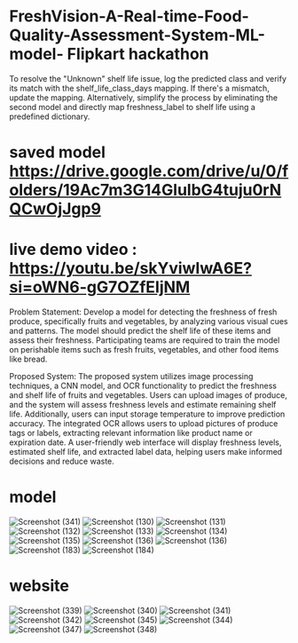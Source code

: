 # FreshVision-A-Real-time-Food-Quality-Assessment-System-ML-model- Flipkart hackathon 
 To resolve the "Unknown" shelf life issue, log the predicted class and verify its match with the shelf_life_class_days mapping. If there's a mismatch, update the mapping. Alternatively, simplify the process by eliminating the second model and directly map freshness_label to shelf life using a predefined dictionary.

# saved model https://drive.google.com/drive/u/0/folders/19Ac7m3G14GlulbG4tuju0rNQCwOjJgp9
# live demo video : https://youtu.be/skYviwIwA6E?si=oWN6-gG7OZfEIjNM

Problem Statement:
Develop a model for detecting the freshness of fresh produce, specifically fruits and vegetables,
by analyzing various visual cues and patterns. The model should predict the shelf life of these 
items and assess their freshness. Participating teams are required to train the model on perishable
items such as fresh fruits, vegetables, and other food items like bread.

Proposed System: 
The proposed system utilizes image processing techniques, a CNN model, and OCR functionality to predict 
the freshness and shelf life of fruits and vegetables. Users can upload images of produce, and the system
will assess freshness levels and estimate remaining shelf life. Additionally, users can input storage temperature
to improve prediction accuracy. The integrated OCR allows users to upload pictures of produce tags or labels, 
extracting relevant information like product name or expiration date. A user-friendly web interface will display 
freshness levels, estimated shelf life, and extracted label data, helping users make informed decisions and reduce waste.

# model
![Screenshot (341)](https://github.com/user-attachments/assets/3dc1ff49-3c74-4da8-828a-67de5da9c8df)
![Screenshot (130)](https://github.com/user-attachments/assets/931d56c7-cc7d-4661-81e8-6624ca2e7d11)
![Screenshot (131)](https://github.com/user-attachments/assets/133eeca5-ff2a-4acb-b219-101273a739fa)
![Screenshot (132)](https://github.com/user-attachments/assets/a799cbff-64d0-4620-a25c-af9c3110ff29)
![Screenshot (133)](https://github.com/user-attachments/assets/546193a8-4af0-4de4-880d-530bb741067d)
![Screenshot (134)](https://github.com/user-attachments/assets/f8e06663-229c-49f0-8266-a020e31a1da5)
![Screenshot (135)](https://github.com/user-attachments/assets/77a7d19c-f6d9-458a-bfd4-14dcfa49fecb)
![Screenshot (136)](https://github.com/user-attachments/assets/f14d8deb-1d08-4747-9935-ce7e910208d2)
![Screenshot (136)](https://github.com/user-attachments/assets/35a37d9e-4a52-4062-9d42-a9e8932f3fe0)
![Screenshot (183)](https://github.com/user-attachments/assets/358aff62-1d55-4856-83e7-1fd5d8100fd6)
![Screenshot (184)](https://github.com/user-attachments/assets/cf5c3dbb-47c8-43cf-8138-06fa10f61fff)
# website
![Screenshot (339)](https://github.com/user-attachments/assets/5657bec2-e412-432c-bf23-5022bd0049e9)
![Screenshot (340)](https://github.com/user-attachments/assets/d9f4d12c-5f9e-4a37-9173-d96fb0ff0ee2)
![Screenshot (341)](https://github.com/user-attachments/assets/8f7dafe5-ed83-4e74-95b4-ed0bb5568b39)
![Screenshot (342)](https://github.com/user-attachments/assets/03e63a28-b08d-4334-8d3f-921cbee964f3)
![Screenshot (345)](https://github.com/user-attachments/assets/6950faf6-9ff1-4f00-aad7-e2cc717b1109)
![Screenshot (344)](https://github.com/user-attachments/assets/0be26a22-6643-44b2-bf6b-5ffda9c172d7)
![Screenshot (347)](https://github.com/user-attachments/assets/4035f7e5-cef3-4742-b1b1-e59b3c63a271)
![Screenshot (348)](https://github.com/user-attachments/assets/fbc60b5a-5b0d-4f21-b944-7e2c13f7d6f7)
